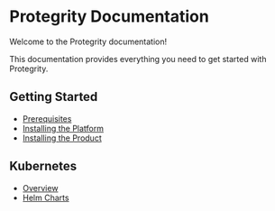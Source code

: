 # Protegrity Documentation

Welcome to the Protegrity documentation!

This documentation provides everything you need to get started with Protegrity.

## Getting Started

* [Prerequisites](./getting-started/prerequisites.md)
* [Installing the Platform](./getting-started/installing-the-platform.md)
* [Installing the Product](./getting-started/installing-the-product.md)

## Kubernetes

* [Overview](./kubernetes/overview.md)
* [Helm Charts](./kubernetes/helm-charts.md)
